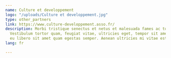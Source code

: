 ```yaml
---
name: Culture et developpement
logo: "/uploads/Culture et developpement.jpg"
type: other_partners
link: https://www.culture-developpement.asso.fr/
description: Morbi tristique senectus et netus et malesuada fames ac turpis egestas.
  Vestibulum tortor quam, feugiat vitae, ultricies eget, tempor sit amet, ante. Donec
  eu libero sit amet quam egestas semper. Aenean ultricies mi vitae est.
lang: fr

---
```

